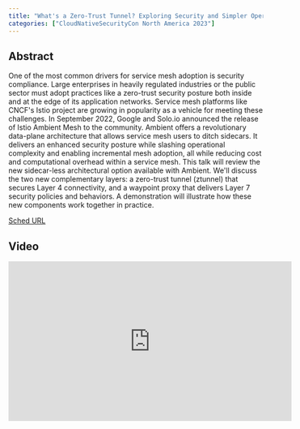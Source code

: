 ```yaml
---
title: "What's a Zero-Trust Tunnel? Exploring Security and Simpler Operations with Istio Ambient Mesh - Jim Barton & Marino Wijay, Solo.io"
categories: ["CloudNativeSecurityCon North America 2023"]
---
```


## Abstract

One of the most common drivers for service mesh adoption is security compliance. Large enterprises in heavily regulated industries or the public sector must adopt practices like a zero-trust security posture both inside and at the edge of its application networks. Service mesh platforms like CNCF's Istio project are growing in popularity as a vehicle for meeting these challenges. In September 2022, Google and Solo.io announced the release of Istio Ambient Mesh to the community. Ambient offers a revolutionary data-plane architecture that allows service mesh users to ditch sidecars. It delivers an enhanced security posture while slashing operational complexity and enabling incremental mesh adoption, all while reducing cost and computational overhead within a service mesh. This talk will review the new sidecar-less architectural option available with Ambient. We'll discuss the two new complementary layers: a zero-trust tunnel (ztunnel) that secures Layer 4 connectivity, and a waypoint proxy that delivers Layer 7 security policies and behaviors. A demonstration will illustrate how these new components work together in practice.

[Sched URL](https://cloudnativesecurityconna23.sched.com/event/f035dbdf64ef49f645a7b830e3f2a099)

## Video

<iframe width='560' height='315' src='https://www.youtube.com/embed/xDANR_MCA2Y' frameborder='0' allow='accelerometer; autoplay; encrypted-media; gyroscope; picture-in-picture' allowfullscreen></iframe>
